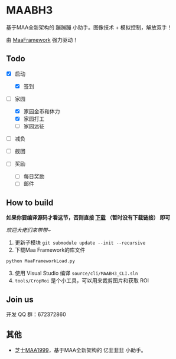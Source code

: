 # MAABH3

基于MAA全新架构的 蹦蹦蹦 小助手。图像技术 + 模拟控制，解放双手！

由 [MaaFramework](https://github.com/MaaAssistantArknights/MaaFramework) 强力驱动！

## Todo

* [x] 启动
  * [x] 签到

* [ ] 家园
  * [x] 家园金币和体力
  * [x] 家园打工
  * [ ] 家园远征

* [ ] 减负

* [ ] 舰团

* [ ] 奖励
  * [ ] 每日奖励
  * [ ] 邮件

## How to build

**如果你要编译源码才看这节，否则直接 [下载]() （暂时没有下载链接）  即可**

_欢迎大佬们来带带~_

1. 更新子模块 `git submodule update --init --recursive`
2. 下载Maa Framework的库文件

```bash
python MaaFrameworkLoad.py
```

3. 使用 Visual Studio 编译 `source/cli/MAABH3_CLI.sln`
4. `tools/CropRoi` 是个小工具，可以用来裁剪图片和获取 ROI

## Join us

开发 QQ 群：672372860

## 其他

* 芝士[MAA1999](https://github.com/MaaAssistantArknights/MAA1999)，基于MAA全新架构的 亿韭韭韭 小助手。